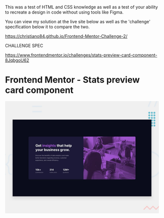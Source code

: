 This was a test of HTML and CSS knowledge as well as a test of your ability to recreate a design in code without using tools like Figma.

You can view my solution at the live site below as well as the 'challenge' specification below it to compare the two.

https://christiano84.github.io/Frontend-Mentor-Challenge-2/

CHALLENGE SPEC

https://www.frontendmentor.io/challenges/stats-preview-card-component-8JqbgoU62

# Frontend Mentor - Stats preview card component

![Design preview for the Stats preview card component coding challenge](./design/desktop-preview.jpg)
